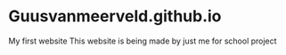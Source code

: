 # Guusvanmeerveld.github.io
My first website
This website is being made by just me for school project
